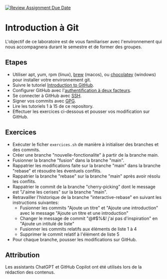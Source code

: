 [![Review Assignment Due Date](https://classroom.github.com/assets/deadline-readme-button-22041afd0340ce965d47ae6ef1cefeee28c7c493a6346c4f15d667ab976d596c.svg)](https://classroom.github.com/a/FgU3dhSK)
# Introduction à Git

L'objectif de ce laboratoire est de vous familiariser avec l'environnement qui nous accompagnera durant le semestre et de former des groupes.

## Etapes

- Utiliser apt, yum, rpm (linux), [brew](https://brew.sh/) (macos), ou [chocolatey](https://chocolatey.org/) (windows) pour installer votre environnement git.
- Suivre le tutoriel [Introduction to GitHub](https://github.com/skills/introduction-to-github).
- Configurer GitHub avec l'[authentification à deux facteurs](https://docs.github.com/en/authentication/securing-your-account-with-two-factor-authentication-2fa/configuring-two-factor-authentication).
- Se connecter à GitHub avec [SSH](https://docs.github.com/en/authentication/connecting-to-github-with-ssh/generating-a-new-ssh-key-and-adding-it-to-the-ssh-agent).
- Signer vos commits avec [GPG](https://docs.github.com/en/authentication/managing-commit-signature-verification/about-commit-signature-verification#gpg-commit-signature-verification).
- Lire les tutoriels 1 à 15 de ce repository.
- Effectuer les exercices ci-dessous et pousser vos modification sur GitHub.

## Exercices

- Exécuter le ficher `exercices.sh` de manière à initialiser des branches et des commits.
- Créer une branche "nouvelle-fonctionalite" à partir de la branche main.
- Fusionner la branche "fusion" dans la branche "main".
- Rappatrier les modifications faite sur la branche "main" dans la branche "rebase" et résoudre les éventuels conflits.
- Rappatrier la branche "rebase" sur la branche "main" après avoir résolu les conflits.
- Rappatrier le commit de la branche "cherry-picking" dont le message est "J'aime les cerises" sur la branche "main".
- Retravailler l'historique de la branche "interactive-rebase" en suivant les instructions suivantes:
  - Fusionner les commits "Ajoute un titre" et "Ajoute une introduction" avec le message "Ajoute un titre et une introduction"
  - Changer le message de commit "@#$%&! j'ai pas d'inspiration" en "Ajoute un intitulé de liste"
  - Fusionner les commits relatifs aux éléments de liste 1 à 4
  - Supprimer le commit relatif à l'élément de liste 5
- Pour chaque branche, pousser les modifications sur GitHub.

## Attribution

Les assistants ChatGPT et GitHub Copilot ont été utilisés lors de la rédaction des contenus.
